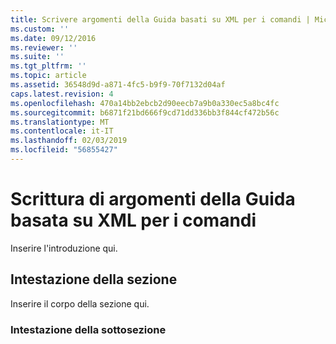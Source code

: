 ```yaml
---
title: Scrivere argomenti della Guida basati su XML per i comandi | Microsoft Docs
ms.custom: ''
ms.date: 09/12/2016
ms.reviewer: ''
ms.suite: ''
ms.tgt_pltfrm: ''
ms.topic: article
ms.assetid: 36548d9d-a871-4fc5-b9f9-70f7132d04af
caps.latest.revision: 4
ms.openlocfilehash: 470a14bb2ebcb2d90eecb7a9b0a330ec5a8bc4fc
ms.sourcegitcommit: b6871f21bd666f9cd71dd336bb3f844cf472b56c
ms.translationtype: MT
ms.contentlocale: it-IT
ms.lasthandoff: 02/03/2019
ms.locfileid: "56855427"
---
```

# <a name="writing-xml-based-help-topics-for-commands"></a>Scrittura di argomenti della Guida basata su XML per i comandi

Inserire l'introduzione qui.

## <a name="section-heading"></a>Intestazione della sezione

 Inserire il corpo della sezione qui.

### <a name="subsection-heading"></a>Intestazione della sottosezione
